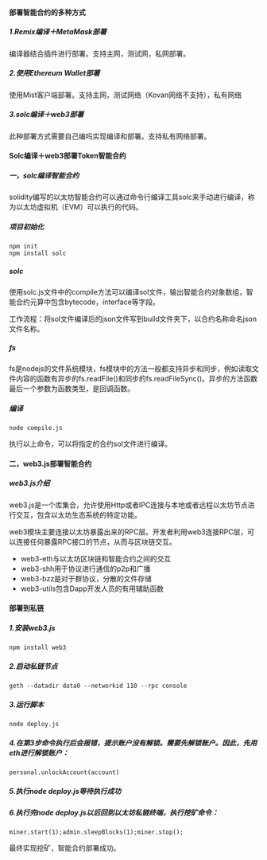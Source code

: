 #### 部署智能合约的多种方式

##### 1.Remix编译＋MetaMask部署

编译器结合插件进行部署。支持主网，测试网，私网部署。

##### 2.使用Ethereum Wallet部署

使用Mist客户端部署。支持主网，测试网络（Kovan网络不支持），私有网络

##### 3.solc编译＋web3部署

此种部署方式需要自己编吗实现编译和部署。支持私有网络部署。

#### Solc编译＋web3部署Token智能合约

##### 一，solc编译智能合约

solidity编写的以太坊智能合约可以通过命令行编译工具solc来手动进行编译，称为以太坊虚拟机（EVM）可以执行的代码。

##### 项目初始化

```
npm init 
npm install solc
```

##### solc

使用solc.js文件中的compile方法可以编译sol文件，输出智能合约对象数组，智能合约元算中包含bytecode，interface等字段。

工作流程：将sol文件编译后的json文件写到build文件夹下，以合约名称命名json文件名称。

##### fs

fs是nodejs的文件系统模块，fs模块中的方法一般都支持异步和同步，例如读取文件内容的函数有异步的fs.readFile()和同步的fs.readFileSync()。异步的方法函数最后一个参数为函数类型，是回调函数。

##### 编译

```
node compile.js
```

执行以上命令，可以将指定的合约sol文件进行编译。

#### 二，web3.js部署智能合约

##### web3.js介绍

web3.js是一个库集合，允许使用Http或者IPC连接与本地或者远程以太坊节点进行交互，包含以太坊生态系统的特定功能。

web3模块主要连接以太坊暴露出来的RPC层。开发者利用web3连接RPC层，可以连接任何暴露RPC接口的节点，从而与区块链交互。

- web3-eth与以太坊区块链和智能合约之间的交互
- web3-shh用于协议进行通信的p2p和广播
- web3-bzz是对于群协议，分散的文件存储
- web3-utils包含Dapp开发人员的有用辅助函数

#### 部署到私链

##### 1.安装web3.js

```
npm install web3
```

##### 2.启动私链节点

```
geth --datadir data0 --networkid 110 --rpc console
```

##### 3.运行脚本

```
node deploy.js
```

##### 4.在第3步命令执行后会报错，提示账户没有解锁。需要先解锁账户。因此，先用eth进行解锁账户：

```
personal.unlockAccount(account)
```

##### 5.执行node deploy.js等待执行成功

##### 6.执行完node deploy.js以后回到以太坊私链终端，执行挖矿命令：

```
miner.start(1);admin.sleepBlocks(1);miner.stop();
```

最终实现挖矿，智能合约部署成功。